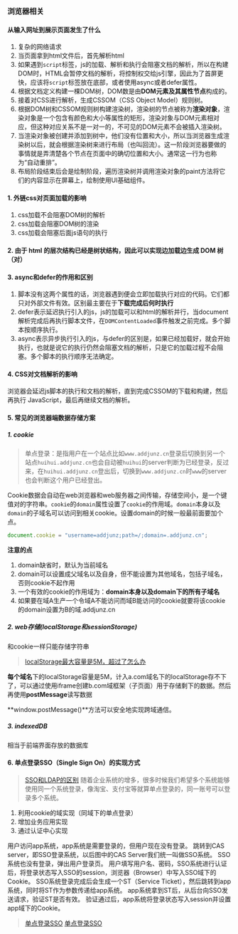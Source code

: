 ### 浏览器相关

#### 从输入网址到展示页面发生了什么
1. 复杂的网络请求
2. 当页面拿到html文件后，首先解析html
3. 如果遇到```script```标签，js的加载、解析和执行会阻塞文档的解析，所以在构建DOM时，HTML会暂停文档的解析，将控制权交给js引擎，因此为了首屏更快，应该将```script```标签放在底部，或者使用async或者defer属性。
4. 根据文档定义构建一棵DOM树，DOM数是由**DOM元素及其属性节点**构成的。
5. 接着对CSS进行解析，生成CSSOM（CSS Object Model）规则树。
6. 根据DOM树和CSSOM规则树构建渲染树，渲染树的节点被称为**渲染对象**，渲染对象是一个包含有颜色和大小等属性的矩形，渲染对象与DOM元素相对应，但这种对应关系不是一对一的，不可见的DOM元素不会被插入渲染树。
7. 当渲染对象被创建并添加到树中，他们没有位置和大小，所以当浏览器生成渲染树以后，就会根据渲染树来进行布局（也叫回流）。这一阶段浏览器要做的事情就是弄清楚各个节点在页面中的确切位置和大小。通常这一行为也称为“自动重排”。
8. 布局阶段结束后会是绘制阶段，遍历渲染树并调用渲染对象的paint方法将它们的内容显示在屏幕上，绘制使用UI基础组件。

#### 1. 外链css对页面加载的影响
1. css加载不会阻塞DOM树的解析
2. css加载会阻塞DOM树的渲染
3. css加载会阻塞后面js语句的执行

#### 2. 由于 html 的层次结构已经是树状结构，因此可以实现边加载边生成 DOM 树 （对）

#### 3. async和defer的作用和区别
1. 脚本没有这两个属性的话，浏览器遇到便会立即加载执行对应的代码。它们都只对外部文件有效。区别最主要在于**下载完成后何时执行**
2. defer表示延迟执行引入的js，js的加载可以和html的解析并行，当document解析完成后再执行脚本文件，在```DOMContentLoaded```事件触发之前完成。多个脚本按顺序执行。
3. async表示异步执行引入的js，与defer的区别是，如果已经加载好，就会开始执行，也就是说它的执行仍然会阻塞文档的解析，只是它的加载过程不会阻塞。多个脚本的执行顺序无法确定。

#### 4. CSS对文档解析的影响
浏览器会延迟js脚本的执行和文档的解析，直到完成CSSOM的下载和构建，然后再执行 JavaScript，最后再继续文档的解析。



#### 5. 常见的浏览器端数据存储方案
##### 1. cookie

> 单点登录：是指用户在一个站点比如```www.addjunz.cn```登录后切换到另一个站点```huihui.addjunz.cn```也会自动被```huihui```的server判断为已经登录，反过来，在```huihui.addjunz.cn```登出后，切换到```www.addjunz.cn```时```www```的server也会判断这个用户已经登出。

Cookie数据会自动在web浏览器和web服务器之间传输，存储空间小，是一个键值对的字符串。```cookie```的```domain```属性设置了```cookie```的作用域。```domain```本身以及```domain```的子域名可以访问到相关cookie。设置domain的时候一般最前面要加个点。

```js
document.cookie = "username=addjunz;path=/;domain=.addjunz.cn";
```

**注意的点**

1. domain缺省时，默认为当前域名
2. domain可以设置成父域名以及自身，但不能设置为其他域名，包括子域名，否则cookie不起作用
3. 一个有效的cookie的作用域为：**domain本身以及domain下的所有子域名**
4. 如果要在域A生产一个令域A不能访问而域B能访问的cookie就要将该cookie的domain设置为B的域.addjunz.cn

##### 2. web存储(localStorage和sessionStorage)

和cookie一样只能存储字符串

> [localStorage最大容量是5M，超过了怎么办](https://segmentfault.com/a/1190000022019410)

**每个域名**下的localStorage容量是5M，计入a.com域名下的localStorage存不下了，可以通过使用iframe创建b.com域框架（子页面）用于存储剩下的数据。然后再使用**postMessage**读写数据

**window.postMessage()**方法可以安全地实现跨域通信。

##### 3. indexedDB

相当于前端界面存放的数据库


#### 6. 单点登录SSO（Single Sign On）的实现方式
> [SSO和LDAP的区别](https://blog.csdn.net/weixin_43871678/article/details/112757966)
> 随着企业系统的增多，很多时候我们希望多个系统能够使用同一个系统登录，像淘宝、支付宝等就算单点登录的，同一账号可以登录多个系统。

1. 利用cookie的域实现（同域下的单点登录）
2. 增加业务应用实现
3. 通过认证中心实现

用户访问app系统，app系统是需要登录的，但用户现在没有登录。
跳转到CAS server，即SSO登录系统，以后图中的CAS Server我们统一叫做SSO系统。 SSO系统也没有登录，弹出用户登录页。
用户填写用户名、密码，SSO系统进行认证后，将登录状态写入SSO的session，浏览器（Browser）中写入SSO域下的Cookie。
SSO系统登录完成后会生成一个ST（Service Ticket），然后跳转到app系统，同时将ST作为参数传递给app系统。
app系统拿到ST后，从后台向SSO发送请求，验证ST是否有效。
验证通过后，app系统将登录状态写入session并设置app域下的Cookie。

> [单点登录SSO](https://juejin.im/post/6858061122428862477)
> [单点登录SSO](https://developer.aliyun.com/article/636281)
